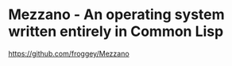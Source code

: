 # Mezzano - An operating system written entirely in Common Lisp

https://github.com/froggey/Mezzano
